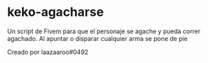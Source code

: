 # keko-agacharse
Un script de Fivem para que el personaje se agache y pueda correr agachado. Al apuntar o disparar cualquier arma se pone de pie

Creado por laazaaroo#0492
